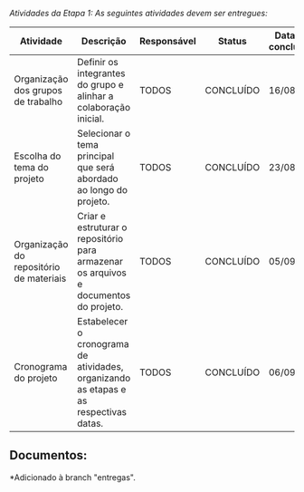 _Atividades da Etapa 1: As seguintes atividades devem ser entregues:_

| Atividade | Descrição | Responsável | Status | Data da conclusão |
| --- | --- | --- | --- | --- |
| Organização dos grupos de trabalho | Definir os integrantes do grupo e alinhar a colaboração inicial. | TODOS | CONCLUÍDO | 16/08/24 |
| Escolha do tema do projeto | Selecionar o tema principal que será abordado ao longo do projeto. | TODOS | CONCLUÍDO | 23/08/24 |
| Organização do repositório de materiais | Criar e estruturar o repositório para armazenar os arquivos e documentos do projeto. | TODOS | CONCLUÍDO | 05/09/24 |
| Cronograma do projeto | Estabelecer o cronograma de atividades, organizando as etapas e as respectivas datas. | TODOS | CONCLUÍDO | 06/09/24 |

## Documentos:

*Adicionado à branch "entregas".
